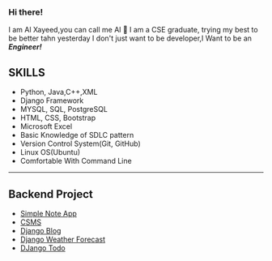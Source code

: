 ### Hi there!
I am Al Xayeed,you can call me Al  🤝
I am a CSE graduate, trying my best to be better tahn yesterday
I don't just want to be developer,I Want to be an ***Engineer!***

## SKILLS

- Python, Java,C++,XML
- Django Framework
- MYSQL, SQL, PostgreSQL
- HTML, CSS, Bootstrap
- Microsoft Excel 
- Basic Knowledge of SDLC pattern
- Version Control System(Git, GitHub)
- Linux OS(Ubuntu)
- Comfortable With Command Line



---
## Backend Project

- [Simple Note App](https://github.com/alxayeed/simple-note-app-API_Node_MongoDB_Mongoose)
- [CSMS](https://github.com/alxayeed/CSMS)
- [Django Blog](https://github.com/alxayeed/Django-Blog)
- [Django Weather Forecast](https://github.com/alxayeed/django-weather)
- [DJango Todo](https://github.com/alxayeed/todo-App)
<!--
**alxayeed/alxayeed** is a ✨ _special_ ✨ repository because its `README.md` (this file) appears on your GitHub profile.

Here are some ideas to get you started:

- 🔭 I’m currently working on ...
- 🌱 I’m currently learning ...
- 👯 I’m looking to collaborate on ...
- 🤔 I’m looking for help with ...
- 💬 Ask me about ...
- 📫 How to reach me: ...
- 😄 Pronouns: ...
- ⚡ Fun fact: ...
-->
